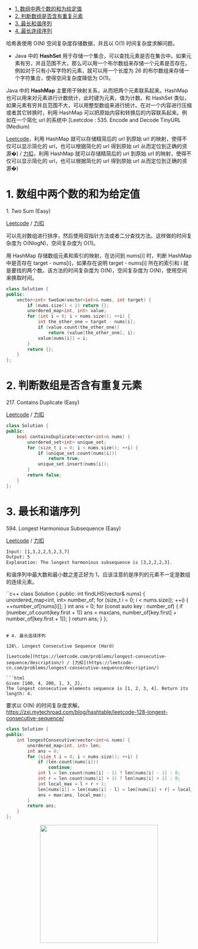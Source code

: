 <!-- GFM-TOC -->
* [1. 数组中两个数的和为给定值](#1-数组中两个数的和为给定值)
* [2. 判断数组是否含有重复元素](#2-判断数组是否含有重复元素)
* [3. 最长和谐序列](#3-最长和谐序列)
* [4. 最长连续序列](#4-最长连续序列)
<!-- GFM-TOC -->


哈希表使用 O(N) 空间复杂度存储数据，并且以 O(1) 时间复杂度求解问题。

- Java 中的   **HashSet**   用于存储一个集合，可以查找元素是否在集合中。如果元素有穷，并且范围不大，那么可以用一个布尔数组来存储一个元素是否存在。例如对于只有小写字符的元素，就可以用一个长度为 26 的布尔数组来存储一个字符集合，使得空间复杂度降低为 O(1)。

 Java 中的   **HashMap**   主要用于映射关系，从而把两个元素联系起来。HashMap 也可以用来对元素进行计数统计，此时键为元素，值为计数。和 HashSet 类似，如果元素有穷并且范围不大，可以用整型数组来进行统计。在对一个内容进行压缩或者其它转换时，利用 HashMap 可以把原始内容和转换后的内容联系起来。例如在一个简化 url 的系统中 [Leetcdoe : 535. Encode and Decode TinyURL (Medium)

[Leetcode](https://leetcode.com/problems/encode-and-decode-tinyurl/description/)，利用 HashMap 就可以存储精简后的 url 到原始 url 的映射，使得不仅可以显示简化的 url，也可以根据简化的 url 得到原始 url 从而定位到正确的资源�) / [力扣](https://leetcode-cn.com/problems/encode-and-decode-tinyurl/description/)，利用 HashMap 就可以存储精简后的 url 到原始 url 的映射，使得不仅可以显示简化的 url，也可以根据简化的 url 得到原始 url 从而定位到正确的资源�)


# 1. 数组中两个数的和为给定值

1\. Two Sum (Easy)

[Leetcode](https://leetcode.com/problems/two-sum/description/) / [力扣](https://leetcode-cn.com/problems/two-sum/description/)

可以先对数组进行排序，然后使用双指针方法或者二分查找方法。这样做的时间复杂度为 O(NlogN)，空间复杂度为 O(1)。

用 HashMap 存储数组元素和索引的映射，在访问到 nums[i] 时，判断 HashMap 中是否存在 target - nums[i]，如果存在说明 target - nums[i] 所在的索引和 i 就是要找的两个数。该方法的时间复杂度为 O(N)，空间复杂度为 O(N)，使用空间来换取时间。

```c++
class Solution {
public:
    vector<int> twoSum(vector<int>& nums, int target) {
        if (nums.size() < 2) return {};
        unordered_map<int, int> value;
        for (int i = 0; i < nums.size(); ++i) {
            int the_other_one = target - nums[i];
            if (value.count(the_other_one))
                return {value[the_other_one], i};
            value[nums[i]] = i;
        }
        return {};
    }
};
```

# 2. 判断数组是否含有重复元素

217\. Contains Duplicate (Easy)

[Leetcode](https://leetcode.com/problems/contains-duplicate/description/) / [力扣](https://leetcode-cn.com/problems/contains-duplicate/description/)

```c++
class Solution {
public:
    bool containsDuplicate(vector<int>& nums) {
        unordered_set<int> unique_set;
        for (size_t i = 0; i < nums.size(); ++i) {
            if (unique_set.count(nums[i]))
                return true;
            unique_set.insert(nums[i]);
        }
        return false;
    }
};
```

# 3. 最长和谐序列

594\. Longest Harmonious Subsequence (Easy)

[Leetcode](https://leetcode.com/problems/longest-harmonious-subsequence/description/) / [力扣](https://leetcode-cn.com/problems/longest-harmonious-subsequence/description/)

```html
Input: [1,3,2,2,5,2,3,7]
Output: 5
Explanation: The longest harmonious subsequence is [3,2,2,2,3].
```

和谐序列中最大数和最小数之差正好为 1，应该注意的是序列的元素不一定是数组的连续元素。

``c++
class Solution {
public:
    int findLHS(vector<int>& nums) {
        unordered_map<int, int> number_of;
        for (size_t i = 0; i < nums.size(); ++i) {
            ++number_of[nums[i]];
        }
        int ans = 0;
        for (const auto key : number_of) {
            if (number_of.count(key.first + 1))
                ans = max(ans, number_of[key.first] + number_of[key.first + 1]);
        }
        return ans;
    }
};
```

# 4. 最长连续序列

128\. Longest Consecutive Sequence (Hard)

[Leetcode](https://leetcode.com/problems/longest-consecutive-sequence/description/) / [力扣](https://leetcode-cn.com/problems/longest-consecutive-sequence/description/)

```html
Given [100, 4, 200, 1, 3, 2],
The longest consecutive elements sequence is [1, 2, 3, 4]. Return its length: 4.
```

要求以 O(N) 的时间复杂度求解。
https://zxi.mytechroad.com/blog/hashtable/leetcode-128-longest-consecutive-sequence/
```c++
class Solution {
public:
    int longestConsecutive(vector<int>& nums) {
        unordered_map<int, int> len;
        int ans = 0;
        for (size_t i = 0; i < nums.size(); ++i) {
            if (len.count(nums[i]))
                continue;
            int l = len.count(nums[i] - 1) ? len[nums[i] - 1] : 0;
            int r = len.count(nums[i] + 1) ? len[nums[i] + 1] : 0;
            int local_max = l + r + 1;
            len[nums[i]] = len[nums[i] - l] = len[nums[i] + r] = local_max;
            ans = max(ans, local_max);
        }
        return ans;
    }
};
```






<div align="center"><img width="320px" src="https://cs-notes-1256109796.cos.ap-guangzhou.myqcloud.com/githubio/公众号二维码-2.png"></img></div>
